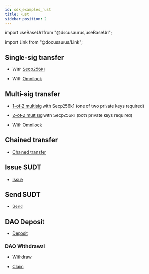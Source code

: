 ```yaml
---
id: sdk_examples_rust
title: Rust
sidebar_position: 2
---
```


import useBaseUrl from "@docusaurus/useBaseUrl";

import Link from "@docusaurus/Link";

## Single-sig transfer

* With [Secp256k1](https://github.com/nervosnetwork/ckb-sdk-rust/blob/master/examples/send_ckb_example.rs)

* With [Omnilock](https://github.com/nervosnetwork/ckb-sdk-rust/blob/master/examples/transfer_from_omnilock.rs)


## Multi-sig transfer

* [1-of-2 multisig](https://github.com/nervosnetwork/ckb-sdk-rust/blob/master/examples/send_ckb_multisig_example.rs) with Secp256k1 (one of two private keys required)

* [2-of-2 multisig](https://github.com/nervosnetwork/ckb-sdk-rust/blob/master/examples/transfer_from_multisig.rs
) with Secp256k1 (both private keys required)

* With [Omnilock](https://github.com/nervosnetwork/ckb-sdk-rust/blob/master/examples/transfer_from_omnilock_multisig.rs)

## Chained transfer

* [Chained transfer](https://github.com/nervosnetwork/ckb-sdk-rust/blob/master/examples/chain_transfer_sighash.rs)

## Issue SUDT

* [Issue](https://github.com/nervosnetwork/ckb-sdk-rust/blob/master/examples/sudt_issue.rs)

## Send SUDT

* [Send](https://github.com/nervosnetwork/ckb-sdk-rust/blob/master/examples/sudt_send.rs)

## DAO Deposit

* [Deposit](https://github.com/nervosnetwork/ckb-sdk-rust/pull/70/commits/25a470f7219a6ed0fab55e055a145559813c1628)

### DAO Withdrawal

* [Withdraw](https://github.com/nervosnetwork/ckb-sdk-rust/pull/70/commits/4c24fca4cae40fc57d2258449b69f2fd189ed623#diff-edd624119e43a07b0e85b9517a1d3544ebe002215b31ec91700d603843bb434e)
  
* [Claim](https://github.com/nervosnetwork/ckb-sdk-rust/pull/70/commits/dae479a751fd2c3a4991da11abd5c2076e45b735#diff-d461964487b262c57f8bdf4a2845d3e6c4dc449c2573165f1f03618e173f63c1)
